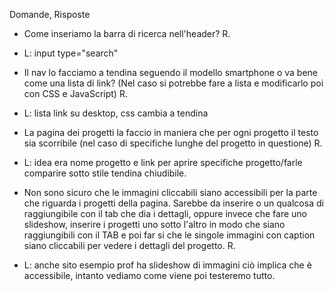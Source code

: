 Domande, Risposte

- Come inseriamo la barra di ricerca nell'header? R.
- L: input type="search"

- Il nav lo facciamo a tendina seguendo il modello smartphone o va bene come una lista di link? (Nel caso si potrebbe fare a lista e modificarlo poi con CSS e JavaScript) R.
- L: lista link su desktop, css cambia a tendina

- La pagina dei progetti la faccio in maniera che per ogni progetto il testo sia scorribile (nel caso di specifiche lunghe del progetto in questione) R.
- L: idea era nome progetto e link per aprire specifiche progetto/farle comparire sotto stile tendina chiudibile.

- Non sono sicuro che le immagini cliccabili siano accessibili per la parte che riguarda i progetti della pagina. Sarebbe da inserire o un qualcosa di raggiungibile con il tab che dia i dettagli, oppure invece che fare uno slideshow, inserire i progetti uno sotto l'altro in modo che siano raggiungibili con il TAB e poi far si che le singole immagini con caption siano cliccabili per vedere i dettagli del progetto. R.
- L: anche sito esempio prof ha slideshow di immagini ciò implica che è accessibile, intanto vediamo come viene poi testeremo tutto.
